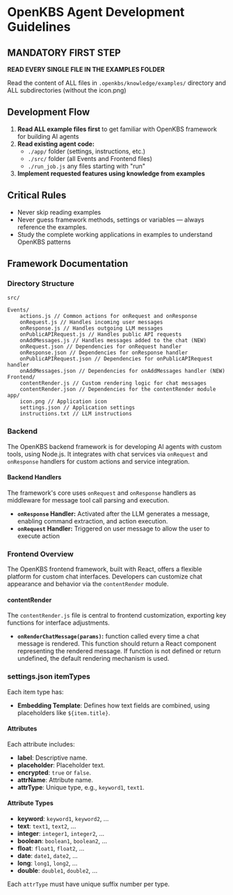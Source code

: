 # OpenKBS Agent Development Guidelines

## MANDATORY FIRST STEP
**READ EVERY SINGLE FILE IN THE EXAMPLES FOLDER**

Read the content of ALL files in `.openkbs/knowledge/examples/` directory and ALL subdirectories (without the icon.png)

## Development Flow

1. **Read ALL example files first** to get familiar with OpenKBS framework for building AI agents
2. **Read existing agent code:**
   - `./app/` folder (settings, instructions, etc.)
   - `./src/` folder (all Events and Frontend files)
   - `./run_job.js` any files starting with "run"
3. **Implement requested features using knowledge from examples**

## Critical Rules

- Never skip reading examples
- Never guess framework methods, settings or variables — always reference the examples.
- Study the complete working applications in examples to understand OpenKBS patterns


## Framework Documentation

### Directory Structure

```
src/

Events/
    actions.js // Common actions for onRequest and onResponse
    onRequest.js // Handles incoming user messages
    onResponse.js // Handles outgoing LLM messages
    onPublicAPIRequest.js // Handles public API requests
    onAddMessages.js // Handles messages added to the chat (NEW)
    onRequest.json // Dependencies for onRequest handler
    onResponse.json // Dependencies for onResponse handler
    onPublicAPIRequest.json // Dependencies for onPublicAPIRequest handler
    onAddMessages.json // Dependencies for onAddMessages handler (NEW)
Frontend/
    contentRender.js // Custom rendering logic for chat messages
    contentRender.json // Dependencies for the contentRender module
app/
    icon.png // Application icon
    settings.json // Application settings
    instructions.txt // LLM instructions
```

### Backend
The OpenKBS backend framework is for developing AI agents with custom tools, using Node.js. It integrates with chat services via `onRequest` and `onResponse` handlers for custom actions and service integration.

#### Backend Handlers
The framework's core uses `onRequest` and `onResponse` handlers as middleware for message tool call parsing and execution.
- **`onResponse` Handler:** Activated after the LLM generates a message, enabling command extraction, and action execution.
- **`onRequest` Handler:** Triggered on user message to allow the user to execute action

### Frontend Overview
The OpenKBS frontend framework, built with React, offers a flexible platform for custom chat interfaces. Developers can customize chat appearance and behavior via the `contentRender` module.

#### contentRender

The `contentRender.js` file is central to frontend customization, exporting key functions for interface adjustments.
- **`onRenderChatMessage(params)`:** function called every time a chat message is rendered.
This function should return a React component representing the rendered message. If function is not defined or return undefined, the default rendering mechanism is used.

### settings.json itemTypes

Each item type has:
- **Embedding Template**: Defines how text fields are combined, using placeholders like `${item.title}`.

#### Attributes
Each attribute includes:
- **label**: Descriptive name.
- **placeholder**: Placeholder text.
- **encrypted**: `true` or `false`.
- **attrName**: Attribute name.
- **attrType**: Unique type, e.g., `keyword1`, `text1`.

#### Attribute Types
- **keyword**: `keyword1`, `keyword2`, ...
- **text**: `text1`, `text2`, ...
- **integer**: `integer1`, `integer2`, ...
- **boolean**: `boolean1`, `boolean2`, ...
- **float**: `float1`, `float2`, ...
- **date**: `date1`, `date2`, ...
- **long**: `long1`, `long2`, ...
- **double**: `double1`, `double2`, ...

Each `attrType` must have unique suffix number per type.
